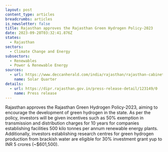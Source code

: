 ```yaml
---
layout: post
content_type: articles
breadcrumbs: articles
is_newsletter: false
title: Rajasthan approves the Rajasthan Green Hydrogen Policy-2023
date: 2023-09-28T03:32:41.876Z
states:
  - Rajasthan
sectors:
  - Climate Change and Energy
subsectors:
  - Renewables
  - Power & Renewable Energy
sources:
  - url: https://www.deccanherald.com/india/rajasthan/rajasthan-cabinet-approves-new-rates-for-land-allotment-to-social-institutions-rule-changes-in-govt-jobs-2694955
    name: Solar Quarter
details:
  - url: https://dipr.rajasthan.gov.in/press-release-detail/123149/0
    name: Press release
---
```

Rajasthan approves the Rajasthan Green Hydrogen Policy-2023, aiming to encourage the development of green hydrogen in the state. As per the policy, investors will be given incentives such as 50% exemption in transmission and distribution charges for 10 years for companies establishing facilities 500 kilo tonnes per annum renewable energy plants. Additionally, investors establishing research centres for green hydrogen production from brackish water are eligible for 30% investment grant yup to INR 5 crores (~$601,500).
